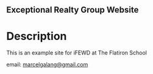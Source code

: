 Exceptional Realty Group Website
---

# Description

This is an example site for iFEWD at The Flatiron School

email: marcelgalang@gmail.com